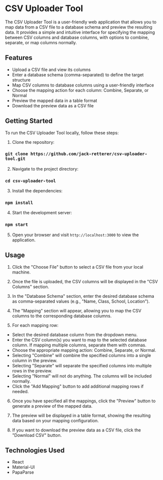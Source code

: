 # CSV Uploader Tool

The CSV Uploader Tool is a user-friendly web application that allows you to map data from a CSV file to a database schema and preview the resulting data. It provides a simple and intuitive interface for specifying the mapping between CSV columns and database columns, with options to combine, separate, or map columns normally.

## Features

- Upload a CSV file and view its columns
- Enter a database schema (comma-separated) to define the target structure
- Map CSV columns to database columns using a user-friendly interface
- Choose the mapping action for each column: Combine, Separate, or Normal
- Preview the mapped data in a table format
- Download the preview data as a CSV file

## Getting Started

To run the CSV Uploader Tool locally, follow these steps:

1. Clone the repository: 

### `git clone https://github.com/jack-retterer/csv-uploader-tool.git`

2. Navigate to the project directory:

### `cd csv-uploader-tool`

3. Install the dependencies:

### `npm install`

4. Start the development server:

### `npm start`
5. Open your browser and visit `http://localhost:3000` to view the application.

## Usage

1. Click the "Choose File" button to select a CSV file from your local machine.

2. Once the file is uploaded, the CSV columns will be displayed in the "CSV Columns" section.

3. In the "Database Schema" section, enter the desired database schema as comma-separated values (e.g., "Name, Class, School, Location").

4. The "Mapping" section will appear, allowing you to map the CSV columns to the corresponding database columns.

5. For each mapping row:
- Select the desired database column from the dropdown menu.
- Enter the CSV column(s) you want to map to the selected database column. If mapping multiple columns, separate them with commas.
- Choose the appropriate mapping action: Combine, Separate, or Normal.
- Selecting "Combine" will combine the specified columns into a single column in the preview.
- Selecting "Separate" will separate the specified columns into multiple rows in the preview.
- Selecting "Normal" will not do anything. The columns will be included normally.
- Click the "Add Mapping" button to add additional mapping rows if needed.

6. Once you have specified all the mappings, click the "Preview" button to generate a preview of the mapped data.

7. The preview will be displayed in a table format, showing the resulting data based on your mapping configuration.

8. If you want to download the preview data as a CSV file, click the "Download CSV" button.

## Technologies Used

- React
- Material-UI
- PapaParse
